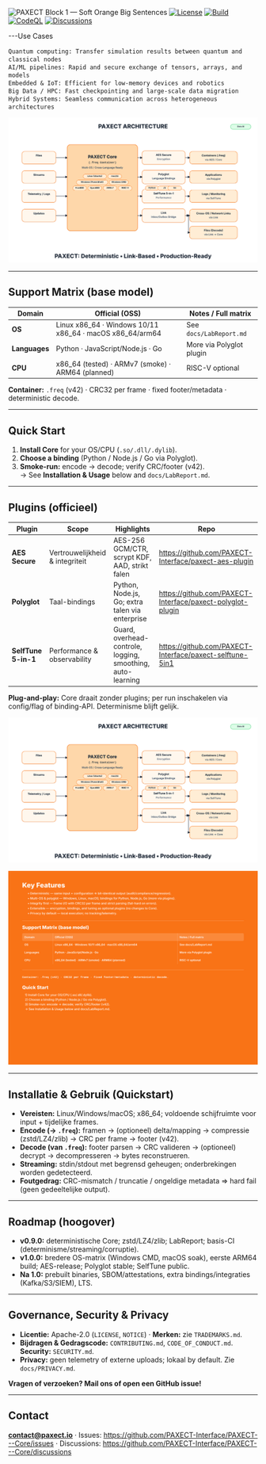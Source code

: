 ![PAXECT Block 1 — Soft Orange Big Sentences](paxect_block1_soft_orange_BIG_SENTENCES.svg)
[![License](https://img.shields.io/badge/License-Apache_2.0-blue.svg)](LICENSE)
[![Build](https://github.com/PAXECT-Interface/PAXECT---Core/actions/workflows/ci.yml/badge.svg)](../../actions)
[![CodeQL](https://github.com/PAXECT-Interface/PAXECT---Core/actions/workflows/codeql.yml/badge.svg)](../../actions)
[![Discussions](https://img.shields.io/github/discussions/PAXECT-Interface/PAXECT---Core)](../../discussions)

---Use Cases

    Quantum computing: Transfer simulation results between quantum and classical nodes
    AI/ML pipelines: Rapid and secure exchange of tensors, arrays, and models
    Embedded & IoT: Efficient for low-memory devices and robotics
    Big Data / HPC: Fast checkpointing and large-scale data migration
    Hybrid Systems: Seamless communication across heterogeneous architectures

![PAXECT Architecture](paxect_architecture_brand_v18.svg)




---

## Support Matrix (base model)
| Domain        | Official (OSS)                                         | Notes / Full matrix         |
|---------------|--------------------------------------------------------|-----------------------------|
| **OS**        | Linux x86_64 · Windows 10/11 x86_64 · macOS x86_64/arm64 | See `docs/LabReport.md`     |
| **Languages** | Python · JavaScript/Node.js · Go                       | More via Polyglot plugin    |
| **CPU**       | x86_64 (tested) · ARMv7 (smoke) · ARM64 (planned)      | RISC-V optional             |

**Container:** `.freq` (v42) · CRC32 per frame · fixed footer/metadata · deterministic decode.

---

## Quick Start
1. **Install Core** for your OS/CPU (`.so/.dll/.dylib`).  
2. **Choose a binding** (Python / Node.js / Go via Polyglot).  
3. **Smoke-run:** encode → decode; verify CRC/footer (v42).  
   → See **Installation & Usage** below and `docs/LabReport.md`.

---

## Plugins (officieel)
| Plugin              | Scope                          | Highlights                                               | Repo |
|---------------------|--------------------------------|----------------------------------------------------------|------|
| **AES Secure**      | Vertrouwelijkheid & integriteit| AES-256 GCM/CTR, scrypt KDF, AAD, strikt falen           | https://github.com/PAXECT-Interface/paxect-aes-plugin |
| **Polyglot**        | Taal-bindings                  | Python, Node.js, Go; extra talen via enterprise          | https://github.com/PAXECT-Interface/paxect-polyglot-plugin |
| **SelfTune 5-in-1** | Performance & observability    | Guard, overhead-controle, logging, smoothing, auto-learning | https://github.com/PAXECT-Interface/paxect-selftune-5in1 |

**Plug-and-play:** Core draait zonder plugins; per run inschakelen via config/flag of binding-API. Determinisme blijft gelijk.

![PAXECT Architecture](paxect_architecture_brand_v18.svg)




<!-- PAXECT — Key Features (orange block) -->
<p align="center">
  <img src="docs/paxect_readme_orange_block_v2.svg" alt="PAXECT — Key Features" width="1100">
</p>





---

## Installatie & Gebruik (Quickstart)
- **Vereisten:** Linux/Windows/macOS; x86_64; voldoende schijfruimte voor input + tijdelijke frames.  
- **Encode (→ `.freq`):** framen → (optioneel) delta/mapping → compressie (zstd/LZ4/zlib) → CRC per frame → footer (v42).  
- **Decode (van `.freq`):** footer parsen → CRC valideren → (optioneel) decrypt → decompresseren → bytes reconstrueren.  
- **Streaming:** stdin/stdout met begrensd geheugen; onderbrekingen worden gedetecteerd.  
- **Foutgedrag:** CRC-mismatch / truncatie / ongeldige metadata ⇒ hard fail (geen gedeeltelijke output).

---

## Roadmap (hoogover)
- **v0.9.0:** deterministische Core; zstd/LZ4/zlib; LabReport; basis-CI (determinisme/streaming/corruptie).  
- **v1.0.0:** bredere OS-matrix (Windows CMD, macOS soak), eerste ARM64 build; AES-release; Polyglot stable; SelfTune public.  
- **Na 1.0:** prebuilt binaries, SBOM/attestations, extra bindings/integraties (Kafka/S3/SIEM), LTS.

---

## Governance, Security & Privacy
- **Licentie:** Apache-2.0 (`LICENSE`, `NOTICE`) · **Merken:** zie `TRADEMARKS.md`.  
- **Bijdragen & Gedragscode:** `CONTRIBUTING.md`, `CODE_OF_CONDUCT.md`. **Security:** `SECURITY.md`.  
- **Privacy:** geen telemetry of externe uploads; lokaal by default. Zie `docs/PRIVACY.md`.



**Vragen of verzoeken? Mail ons of open een GitHub issue!**

---

## Contact
**contact@paxect.io** · Issues: https://github.com/PAXECT-Interface/PAXECT---Core/issues · Discussions: https://github.com/PAXECT-Interface/PAXECT---Core/discussions










